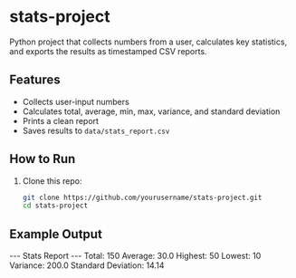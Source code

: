 # stats-project
Python project that collects numbers from a user, calculates key statistics, and exports the results as timestamped CSV reports.


## Features
- Collects user-input numbers
- Calculates total, average, min, max, variance, and standard deviation
- Prints a clean report
- Saves results to `data/stats_report.csv`

## How to Run
1. Clone this repo:
   ```bash
   git clone https://github.com/yourusername/stats-project.git
   cd stats-project

## Example Output
--- Stats Report ---
Total: 150
Average: 30.0
Highest: 50
Lowest: 10
Variance: 200.0
Standard Deviation: 14.14
